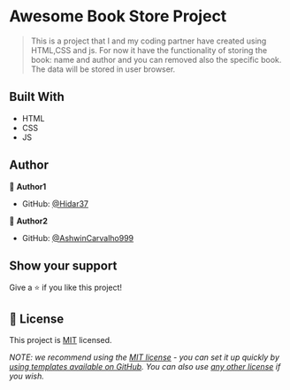 # Awesome Book Store Project

> This is a project that I and my coding partner have created using HTML,CSS and js. For now it have the functionality of storing the book: name and author and you can removed also the specific book. The data will be stored in user browser.

## Built With

- HTML
- CSS
- JS

## Author
👤 **Author1**
- GitHub: [@Hidar37](https://github.com/Hidar37)

👤 **Author2**
- GitHub: [@AshwinCarvalho999](https://github.com/AshwinCarvalho999)

## Show your support

Give a ⭐️ if you like this project!

## 📝 License

This project is [MIT](./MIT.md) licensed.

_NOTE: we recommend using the [MIT license](https://choosealicense.com/licenses/mit/) - you can set it up quickly by [using templates available on GitHub](https://docs.github.com/en/communities/setting-up-your-project-for-healthy-contributions/adding-a-license-to-a-repository). You can also use [any other license](https://choosealicense.com/licenses/) if you wish._
